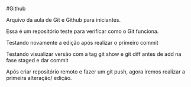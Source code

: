 #Github

Arquivo da aula de Git e Github para iniciantes.

Essa é um repositório teste para verificar como o Git funciona.

Testando novamente a edição após realizar o primeiro commit

Testando visualizar versão com a tag git show e git diff antes de add na fase staged e dar commit

Após criar repositório remoto e fazer um git push, agora iremos realizar a primeira alteração/ edição.

